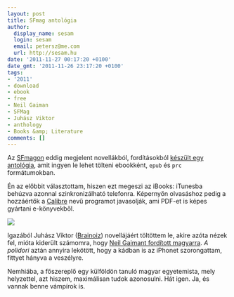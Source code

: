 ```yaml
---
layout: post
title: SFmag antológia
author:
  display_name: sesam
  login: sesam
  email: petersz@me.com
  url: http://sesam.hu
date: '2011-11-27 00:17:20 +0100'
date_gmt: '2011-11-26 23:17:20 +0100'
tags:
- '2011'
- download
- ebook
- free
- Neil Gaiman
- SFMag
- Juhász Viktor
- anthology
- Books &amp; Literature
comments: []
---
```


Az [SFmagon](http://sfmag.hu) eddig megjelent novellákból, fordításokból [készült egy antológia](http://sfmag.hu/2011/11/26/sfmag-antologia-2011-az-elso-evad), amit ingyen le lehet tölteni ebookként, `epub` és `prc` formátumokban.

Én az előbbit választottam, hiszen ezt megeszi az iBooks: iTunesba behúzva azonnal szinkronizálható telefonra. Képernyőn olvasáshoz pedig a hozzáértők a [Calibre](http://calibre-ebook.com) nevű programot javasolják, ami PDF-et is képes gyártani e-könyvekből.

[![](http://sesam.hu/wp-content/uploads/2011/11/SFmag_2011_antologia_borito_ekonyv.jpg)](http://sesam.hu/wp-content/uploads/2011/11/SFmag_2011_antologia_borito_ekonyv.jpg)

Igazából Juhász Viktor ([Brainoiz](http://brainoiz.blogspot.com)) novellájáért töltöttem le, akire azóta nézek fel, mióta kiderült számomra, hogy [Neil Gaimant fordított magyarra](http://ekultura.hu/olvasnivalo/egyeb/cikk/2011-10-10+12%3A00%3A00/interju-juhasz-viktor-2011-szeptember). _A polidori_ aztán annyira lekötött, hogy a kádban is az iPhonet szorongattam, fittyet hányva a veszélyre.

Nemhiába, a főszereplő egy külföldön tanuló magyar egyetemista, mely helyzettel, azt hiszem, maximálisan tudok azonosulni. Hát igen. Ja, és vannak benne vámpírok is.
